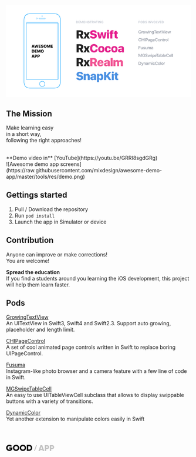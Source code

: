 ![Awesome demo app in Swift](https://raw.githubusercontent.com/mixdesign/awesome-demo-app/master/tools/res/cover.png)

## The Mission
Make learning easy<br/>
in a short way, <br/>
following the right approaches!

<br/>
**Demo video in** [YouTube](https://youtu.be/GRRI8sgdGRg)
<br/>
![Awesome demo app screens](https://raw.githubusercontent.com/mixdesign/awesome-demo-app/master/tools/res/demo.png)
<br/>

## Gettings started
1. Pull / Download the repository
2. Run `pod install`
3. Launch the app in Simulator or device


## Contribution
Anyone can improve or make corrections!<br/>
You are welcome! 

**Spread the education**<br/>
If you find a students around you learning the iOS development, this project will help them learn faster.

## Pods
[GrowingTextView](https://github.com/KennethTsang/GrowingTextView)<br/>
An UITextView in Swift3, Swift4 and Swift2.3. Support auto growing, placeholder and length limit.<br/>

[CHIPageControl](https://github.com/ChiliLabs/CHIPageControl)<br/>
A set of cool animated page controls written in Swift to replace boring UIPageControl.

[Fusuma](https://github.com/ytakzk/Fusuma)<br/>
Instagram-like photo browser and a camera feature with a few line of code in Swift.<br/>

[MGSwipeTableCell](https://github.com/MortimerGoro/MGSwipeTableCell)<br/>
An easy to use UITableViewCell subclass that allows to display swippable buttons with a variety of transitions.<br/>

[DynamicColor](https://github.com/yannickl/DynamicColor)<br/>
Yet another extension to manipulate colors easily in Swift<br/>

<br/><br/>

<div>
<a href="https://goodapp.io">
<svg id="goodapp-logo"><path fill-rule="currentColor" d="M17.06 7.566H8.778v3.27h4.412c-.59 1.564-2.03 2.521-4.224 2.521-3.209 0-5.19-2.031-5.19-4.81 0-2.873 2.076-4.904 4.86-4.904 1.864 0 3.35.84 4.035 1.915l3.209-1.822C14.488 1.541 11.822 0 8.66 0 3.799 0 0 3.783 0 8.523 0 13.217 3.728 17 8.92 17c4.624 0 8.14-3.036 8.14-8.033V7.566zM27.064 17c-4.742 0-8.588-3.69-8.588-8.5 0-4.81 3.846-8.5 8.588-8.5 4.743 0 8.59 3.69 8.59 8.5 0 4.81-3.847 8.5-8.59 8.5zm0-3.643c2.69 0 4.814-1.938 4.814-4.857 0-2.919-2.124-4.857-4.814-4.857S22.251 5.58 22.251 8.5c0 2.919 2.124 4.857 4.813 4.857zM45.658 17c-4.743 0-8.589-3.69-8.589-8.5 0-4.81 3.846-8.5 8.589-8.5s8.589 3.69 8.589 8.5c0 4.81-3.846 8.5-8.589 8.5zm0-3.643c2.69 0 4.814-1.938 4.814-4.857 0-2.919-2.124-4.857-4.814-4.857S40.844 5.58 40.844 8.5c0 2.919 2.124 4.857 4.814 4.857zM62.978.327C67.53.327 71 3.877 71 8.5c0 4.624-3.469 8.173-8.023 8.173h-6.606V.327h6.606zm0 12.75c2.595 0 4.388-1.775 4.388-4.577s-1.793-4.577-4.389-4.577h-2.831v9.154h2.831z"></path>
        <path fill-rule="evenodd" d="M99.802 17l-.818-2.514h-6.076L92.09 17H88l5.562-16h4.767l5.562 16h-4.09zm-5.773-5.943h3.833l-1.916-5.874-1.917 5.874zM111.486 1c3.225 0 5.726 2.446 5.726 5.486 0 3.04-2.5 5.485-5.726 5.485h-2.453V17h-3.74V1h6.193zm0 7.543c1.146 0 1.987-.892 1.987-2.057 0-1.166-.841-2.057-1.987-2.057h-2.453v4.114h2.453zM125.274 1C128.5 1 131 3.446 131 6.486c0 3.04-2.5 5.485-5.726 5.485h-2.453V17h-3.74V1h6.193zm0 7.543c1.146 0 1.987-.892 1.987-2.057 0-1.166-.841-2.057-1.987-2.057h-2.453v4.114h2.453zM81.624 1H84l-5.624 16H76z" opacity=".23"></path>
      </svg></a>
